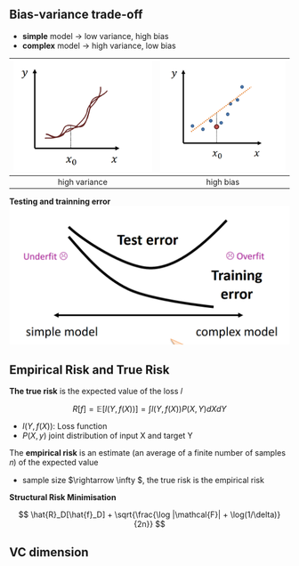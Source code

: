 
## Bias-variance trade-off
- **simple** model $\rightarrow$ low variance, high bias
- **complex** model $\rightarrow$ high variance, low bias

| ![alt text](./image-2.png) | ![alt text](./image-3.png) |
|:--------------------------:|:--------------------------:|
| high variance | high bias |


**Testing and trainning error**
![alt text](image-4.png)    

## Empirical Risk and True Risk
**The true risk** is the expected value of the loss 𝑙

$$
R[f] = \mathbb{E}[l(Y, f(X))] = \int l(Y, f(X)) P(X, Y) dX dY
$$
- $l(Y, f(X))$: Loss function
- $P(X,y)$ joint distribution of input X and target Y

The **empirical risk** is an estimate (an average of a finite number of samples 𝑛) of the expected value
- sample size $\rightarrow \infty $, the true risk is the empirical risk

**Structural Risk Minimisation**

$$
\hat{R}_D[\hat{f}_D] + \sqrt{\frac{\log |\mathcal{F}| + \log(1/\delta)}{2n}}
$$

## VC dimension
